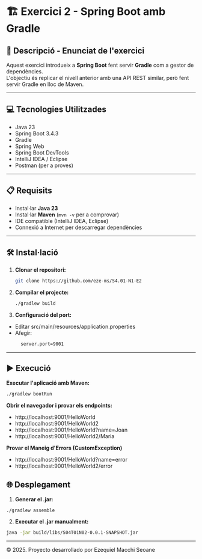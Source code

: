 # 🏗️ Exercici 2 - Spring Boot amb Gradle

## 📄 Descripció - Enunciat de l'exercici
Aquest exercici introdueix a **Spring Boot** fent servir **Gradle** com a gestor de dependències.  
L'objectiu és replicar el nivell anterior amb una API REST similar, però fent servir Gradle en lloc de Maven.

---

## 💻 Tecnologies Utilitzades
- Java 23
- Spring Boot 3.4.3
- Gradle
- Spring Web
- Spring Boot DevTools
- IntelliJ IDEA / Eclipse
- Postman (per a proves)

---

## 📋 Requisits
- Instal·lar **Java 23**
- Instal·lar **Maven** (`mvn -v` per a comprovar)
- IDE compatible (IntelliJ IDEA, Eclipse)
- Connexió a Internet per descarregar dependències

---

## 🛠️ Instal·lació
1. **Clonar el repositori:**
   ```sh
   git clone https://github.com/eze-ms/S4.01-N1-E2

2. **Compilar el projecte:**
    ```sh
    ./gradlew build
   
3. **Configuració del port:**
- Editar src/main/resources/application.properties
- Afegir:
  ```sh
    server.port=9001
---
## ▶️ Execució
**Executar l'aplicació amb Maven:**
```sh
./gradlew bootRun
```
**Obrir el navegador i provar els endpoints:**
- http://localhost:9001/HelloWorld
- http://localhost:9001/HelloWorld2
- http://localhost:9001/HelloWorld?name=Joan
- http://localhost:9001/HelloWorld2/Maria

**Provar el Maneig d'Errors (CustomException)**
- http://localhost:9001/HelloWorld?name=error
- http://localhost:9001/HelloWorld2/error

## 🌐 Desplegament
1. **Generar el .jar:**
```sh
./gradlew assemble
```
2. **Executar el .jar manualment:**
```sh
java -jar build/libs/S04T01N02-0.0.1-SNAPSHOT.jar
```
---
© 2025. Proyecto desarrollado por Ezequiel Macchi Seoane
   


